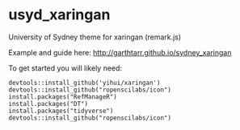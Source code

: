 # usyd_xaringan

University of Sydney theme for xaringan (remark.js)

Example and guide here: http://garthtarr.github.io/sydney_xaringan

To get started you will likely need:

```
devtools::install_github('yihui/xaringan')
devtools::install_github("ropenscilabs/icon")
install.packages("RefManageR")
install.packages("DT")
install.packages("tidyverse")
devtools::install_github("ropenscilabs/icon")
```

